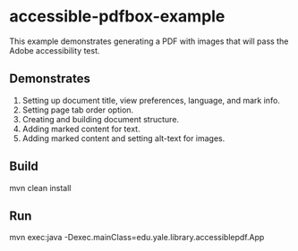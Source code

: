 # accessible-pdfbox-example
This example demonstrates generating a PDF with images that will pass the Adobe accessibility test.
## Demonstrates
1. Setting up document title, view preferences, language, and mark info.
2. Setting page tab order option.
3. Creating and building document structure.
4. Adding marked content for text.
5. Adding marked content and setting alt-text for images.

## Build
mvn clean install
## Run 
mvn exec:java -Dexec.mainClass=edu.yale.library.accessiblepdf.App